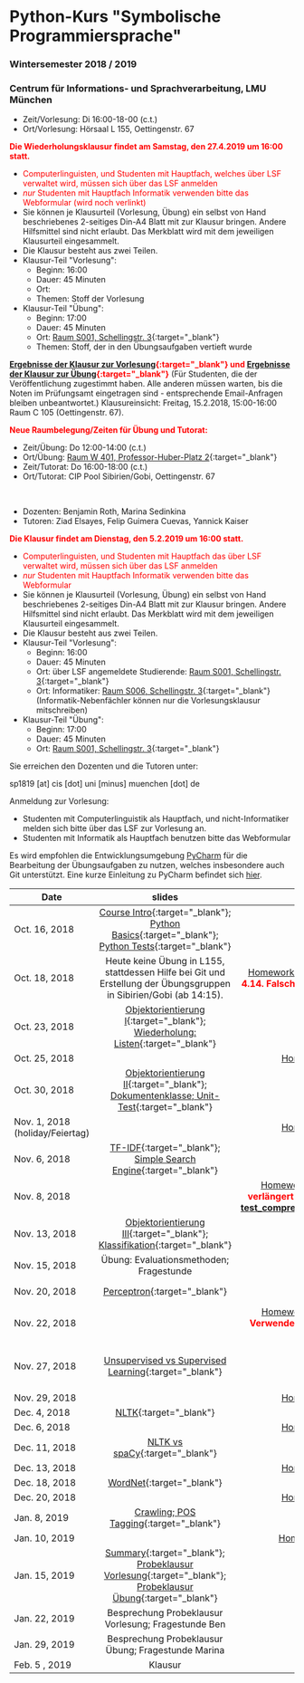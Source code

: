 # Python-Kurs "Symbolische Programmiersprache"
### Wintersemester 2018 / 2019
### Centrum für Informations- und Sprachverarbeitung, LMU München

 - Zeit/Vorlesung: Di 16:00-18-00 (c.t.)
 - Ort/Vorlesung: Hörsaal L 155, Oettingenstr. 67

<span style="color:red">**Die Wiederholungsklausur findet am Samstag, den 27.4.2019 um 16:00 statt.**</span>
* <span style="color:red">Computerlinguisten, und Studenten mit Hauptfach, welches über LSF verwaltet wird, müssen sich über das LSF anmelden</span>
* <span style="color:red">*nur* Studenten mit Hauptfach Informatik verwenden bitte das Webformular (wird noch verlinkt)</span>
* Sie können je Klausurteil (Vorlesung, Übung) ein selbst von Hand beschriebenes 2-seitiges Din-A4 Blatt mit zur Klausur bringen. Andere Hilfsmittel sind nicht erlaubt. Das Merkblatt wird mit dem jeweiligen Klausurteil eingesammelt.
* Die Klausur besteht aus zwei Teilen. 
* Klausur-Teil "Vorlesung":
  * Beginn: 16:00
  * Dauer: 45 Minuten
  * Ort: 
  * Themen: Stoff der Vorlesung
* Klausur-Teil "Übung": 
  * Beginn: 17:00
  * Dauer: 45 Minuten
  * Ort: [Raum S001, Schellingstr. 3](https://www.uni-muenchen.de/raumfinder/index.html#/building/bw0200/map?room=020300001_){:target="_blank"} 
  * Themen: Stoff, der in den Übungsaufgaben vertieft wurde

<span style="color:red">**[Ergebnisse der Klausur zur Vorlesung](ergebnisse_vl){:target="_blank"} und [Ergebnisse der Klausur zur Übung](ergebnisse_ue){:target="_blank"}**</span> (Für Studenten, die der Veröffentlichung zugestimmt haben. Alle anderen müssen warten, bis die Noten im Prüfungsamt eingetragen sind - entsprechende Email-Anfragen bleiben unbeantwortet.) Klausureinsicht: Freitag, 15.2.2018, 15:00-16:00 Raum C 105 (Oettingenstr. 67).

<span style="color:red">**Neue Raumbelegung/Zeiten für Übung und Tutorat:**</span>
 - Zeit/Übung: Do 12:00-14:00 (c.t.) 
 - Ort/Übung: [Raum W 401, Professor-Huber-Platz 2](https://www.uni-muenchen.de/raumfinder/index.html#/building/bw0420/map?room=042204401_){:target="_blank"}
 - Zeit/Tutorat: Do 16:00-18:00 (c.t.)
 - Ort/Tutorat: CIP Pool Sibirien/Gobi, Oettingenstr. 67
</br>

 - Dozenten: Benjamin Roth, Marina Sedinkina
 - Tutoren: Ziad Elsayes, Felip Guimera Cuevas, Yannick Kaiser

<span style="color:red">**Die Klausur findet am Dienstag, den 5.2.2019 um 16:00 statt.**</span>
* <span style="color:red">Computerlinguisten, und Studenten mit Hauptfach das über LSF verwaltet wird, müssen sich über das LSF anmelden</span>
* <span style="color:red">*nur* Studenten mit Hauptfach Informatik verwenden bitte das Webformular</span>
* Sie können je Klausurteil (Vorlesung, Übung) ein selbst von Hand beschriebenes 2-seitiges Din-A4 Blatt mit zur Klausur bringen. Andere Hilfsmittel sind nicht erlaubt. Das Merkblatt wird mit dem jeweiligen Klausurteil eingesammelt.
* Die Klausur besteht aus zwei Teilen. 
* Klausur-Teil "Vorlesung":
  * Beginn: 16:00
  * Dauer: 45 Minuten
  * Ort: über LSF angemeldete Studierende: [Raum S001, Schellingstr. 3](https://www.uni-muenchen.de/raumfinder/index.html#/building/bw0200/map?room=020300001_){:target="_blank"} 
  * Ort: Informatiker: [Raum S006, Schellingstr. 3](https://www.uni-muenchen.de/raumfinder/index.html#/building/bw0200/map?room=020300006_){:target="_blank"} (Informatik-Nebenfächler können nur die Vorlesungsklausur mitschreiben)
* Klausur-Teil "Übung": 
  * Beginn: 17:00
  * Dauer: 45 Minuten
  * Ort: [Raum S001, Schellingstr. 3](https://www.uni-muenchen.de/raumfinder/index.html#/building/bw0200/map?room=020300001_){:target="_blank"} 
  
Sie erreichen den Dozenten und die Tutoren unter:

sp1819 [at] cis [dot] uni [minus] muenchen [dot] de
 
 Anmeldung zur Vorlesung:
 - Studenten mit Computerlinguistik als Hauptfach, und nicht-Informatiker melden sich bitte über das LSF zur Vorlesung an.
 - Studenten mit Informatik als Hauptfach benutzen bitte das Webformular

Es wird empfohlen die Entwicklungsumgebung [PyCharm](https://www.jetbrains.com/pycharm/) für die Bearbeitung der Übungsaufgaben zu nutzen, welches insbesondere auch Git unterstützt. Eine kurze Einleitung zu PyCharm befindet sich [hier](pycharm.pdf).
 

| Date | slides | homework | materials |
|-----------------------------|:--------------------------------:|:------:|:-------------------------------------------------------------------|
| Oct. 16, 2018 | [Course Intro](01_intro.pdf){:target="_blank"}; [Python Basics](01_python_recap.pdf){:target="_blank"}; [Python Tests](01_unit_testing.pdf){:target="_blank"} |  |  |
| Oct. 18, 2018 | Heute keine Übung in L155, stattdessen Hilfe bei Git und Erstellung der Übungsgruppen in Sibirien/Gobi (ab 14:15). | [Homework 1](hw01_python_basics.pdf){:target="_blank"} <span style="color:red">**Typo bei Aufg. 4.14. Falsch: 'excluding 0'; richtig: 'excluding k'**</span>| [Webformular](https://goo.gl/forms/ariX48eei9hmfVYs1){:target="_blank"} für Übungsgruppen; [Einführung in Git](git_intro_1.pdf){:target="_blank"} |
| Oct. 23, 2018 | [Objektorientierung I](objektorientierungI.pdf){:target="_blank"}; [Wiederholung: Listen](wiederholung-listen.pdf){:target="_blank"} |  | [OOP Skript (englisch, Zusatzmaterial)](oop_script.pdf){:target="_blank"} |
| Oct. 25, 2018 |  | [Homework 2](hw02_oop.pdf){:target="_blank"} | |
| Oct. 30, 2018 | [Objektorientierung II](03_objects_modules.pdf){:target="_blank"}; [Dokumentenklasse; Unit-Test](03_documents_unittest.pdf){:target="_blank"} |  |  
| Nov. 1, 2018 (holiday/Feiertag) |  |  [Homework 3](hw03_documents.pdf){:target="_blank"} | |
| Nov. 6, 2018 | [TF-IDF](04_tf_idf.pdf){:target="_blank"}; [Simple Search Engine](04_search_engine.pdf){:target="_blank"} |  |  
| Nov. 8, 2018 | | [Homework 4](hw04_text_search.pdf){:target="_blank"} <span style="color:red">**Deadline verlängert (siehe Blatt). Verwenden Sie bitte: [test_comprehensions_new.py](test_comprehensions_new.py){:target="_blank"}**</span>  | [enron.tgz](enron.tgz){:target="_blank"} |
|Nov. 13, 2018 | [Objektorientierung III](objektorientierungIII.pdf){:target="_blank"}; [Klassifikation](maschinelles_lernen_intro.pdf){:target="_blank"} |  |  |
| Nov. 15, 2018 | Übung: Evaluationsmethoden; Fragestunde |  |  |
| Nov. 20, 2018 | [Perceptron](perceptron_short.pdf){:target="_blank"} | |Literatur: Hal Daume [(pdf)](http://www.ciml.info/dl/v0_99/ciml-v0_99-ch04.pdf){:target="_blank"}|
| Nov. 22, 2018 | | [Homework 5](hw05_perceptron.pdf){:target="_blank"} <span style="color:red">**Hinweis: Verwenden Sie als Labels +1/-1 (wie im pdf verlangt)**</span> | |
| Nov. 27, 2018 | [Unsupervised vs Supervised Learning](Unsupervised_vs_Supervised_Learning.pdf){:target="_blank"} | | [Link zur Mittsemester-Evaluation](https://www.lehrevaluation.uni-muenchen.de/evasys/online/){:target="_blank"} (bitte benutzen Sie die in der VL ausgeteilete TAN - Danke!) |
| Nov. 29, 2018 |  | [Homework 6](hw06_knn.pdf){:target="_blank"} | |
| Dec. 4, 2018 | [NLTK](nltk.pdf){:target="_blank"}| |
| Dec. 6, 2018 |  | [Homework 7](hw07_kmeans.pdf){:target="_blank"} | [courses.txt](courses.txt){:target="_blank"}|
| Dec. 11, 2018 | [NLTK vs spaCy](nltk-spacy.pdf){:target="_blank"}| |
| Dec. 13, 2018 |  | [Homework 8](08.pdf){:target="_blank"} | [ada_lovelace.txt](ada_lovelace.txt){:target="_blank"}|
| Dec. 18, 2018 | [WordNet](wordnet_spacy.pdf){:target="_blank"}| |
| Dec. 20, 2018 |  | [Homework 9](wordnet.pdf){:target="_blank"} | |
| Jan. 8, 2019 | [Crawling; POS Tagging](crawling_pos.pdf){:target="_blank"}| |
| Jan. 10, 2019 |  | [Homework 10](crawling.pdf){:target="_blank"} | [hydrogenics_report.txt](hydrogenics_report.txt){:target="_blank"}|
| Jan. 15, 2019 | [Summary](summary.pdf){:target="_blank"}; [Probeklausur Vorlesung](probe_klausur_vl.pdf){:target="_blank"}; [Probeklausur Übung](probe_klausur_ue.pdf){:target="_blank"} | |
| Jan. 22, 2019 | Besprechung Probeklausur Vorlesung; Fragestunde Ben| |
| Jan. 29, 2019 | Besprechung Probeklausur Übung; Fragestunde Marina| |
| Feb. 5 , 2019 | Klausur| |

